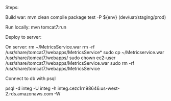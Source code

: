 Steps:

Build war: mvn clean compile package test -P ${env} (dev/uat/staging/prod)

Run locally: mvn tomcat7:run

Deploy to server:

On server:
rm ~/MetricsService.war
rm -rf /usr/share/tomcat7/webapps/MetricsService*
sudo cp ~/Metricservice.war /usr/share/tomcat7/webapps/
sudo chown ec2-user /usr/share/tomcat7/webapps/MetricsService.war
sudo rm -rf /usr/share/tomcat7/webapps/MetricsService

Connect to db with psql

psql -d integ -U integ -h integ.cezc1rn98646.us-west-2.rds.amazonaws.com -W